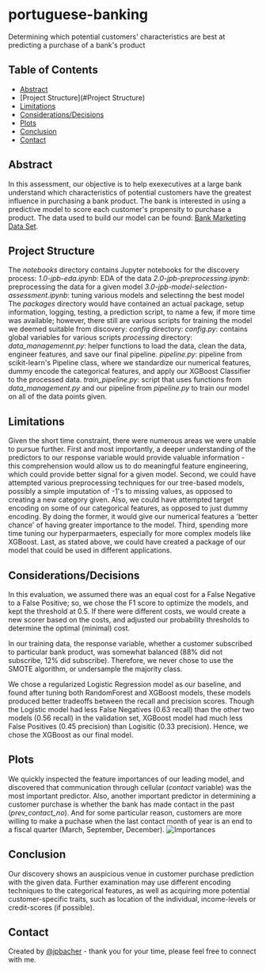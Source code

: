 # portuguese-banking
Determining which potential customers' characteristics are best at predicting a purchase of a bank's product


## Table of Contents
* [Abstract](#Abstract)
* [Project Structure](#Project Structure)
* [Limitations](#Limitations)
* [Considerations/Decisions](#Considerations/Decisions)
* [Plots](#Plots)
* [Conclusion](#Conclusion)
* [Contact](#Contact)

## Abstract
In this assessment, our objective is to help exexecutives at a large bank understand which characteristics of potential customers have the greatest influence in purchasing a bank product. The bank is interested in using a predictive model to score each customer's propensity to purchase a product. The data used to build our model can be found: [Bank Marketing Data Set](https://archive.ics.uci.edu/ml/datasets/Bank+Marketing).

## Project Structure
The *notebooks* directory contains Jupyter notebooks for the discovery process:
    *1.0-jpb-eda.ipynb*: EDA of the data
    *2.0-jpb-preprocessing.ipynb*: preprocessing the data for a given model
    *3.0-jpb-model-selection-assessment.ipynb*: tuning various models and selectinng the best model
The *packages* directory would have contained an actual package, setup information, logging, testing, a  prediction script, to name a few, if more time was available; however, there still are various scripts for training the model we deemed suitable from discovery:
    *config* directory:
        *config.py*: contains global variables for various scripts
    *processing* directory:
        *data_managemennt.py*: helper functions to load the data, clean the data, engineer features, and save our final pipeline.
    *pipeline.py*: pipeline from scikit-learn's Pipeline class, where we standardize our numerical features, dummy encode the categorical features, and apply our XGBoost Classifier to the processed data.
    *train_pipeline.py*: script that uses functions from *data_management.py* and our pipeline from *pipeline.py* to train our model on all of the data points given.
    
## Limitations
Given the short time constraint, there were numerous areas we were unable to pursue further. First and most importantly, a deeper understanding of the predictors to our response variable would provide valuable information - this comprehension would allow us to do meaningful feature engineering, which could provide better signal for a given model. Second, we could have attempted various preprocessing techniques for our tree-based models, possibly a simple imputation of -1's to missing values, as opposed to creating a new category given. Also, we could have attempted target encoding on some of our categorical features, as opposed to just dummy encoding. By doing the former, it would give our numerical features a 'better chance' of having greater importance to the model. Third, spending more time tuning our hyperparmaeters, especially for more complex models like XGBoost. Last, as stated above, we could have created a package of our model that could be used in different applications.

## Considerations/Decisions
In this evaluation, we assumed there was an equal cost for a False Negative to a False Positive; so, we chose the F1 score to optimize the models, and kept the threshold at 0.5. If there were different costs, we would create a new scorer based on the costs, and adjusted our probability thresholds to determine the optimal (minimal) cost.

In our training data, the response variable, whether a customer subscribed to particular bank product, was somewhat balanced (88% did not subscribe, 12% did subscribe). Therefore, we never chose to use the SMOTE algorithm, or undersample the majority class.

We chose a regularized Logistic Regression model as our baseline, and found after tuning both RandomForest and XGBoost models, these models produced better tradeoffs between the recall and precision scores. Though the Logistic model had less False Negatives (0.63 recall) than the other two models (0.56 recall) in the validation set, XGBoost model had much less False Positives (0.45 precision) than Logisitic (0.33 precision). Hence, we chose the XGBoost as our final model.

## Plots
We quickly inspected the feature importances of our leading model, and discovered that communication through cellular (*contact* variable) was the most important predictor. Also, another important predictor in determining a customer purchase is whether the bank has made contact in the past (*prev_contact_no*). And for some particular reason, customers are more willing to make a puchase when the last contact month of year is an end to a fiscal quarter (March, September, December). ![Importances](https://github.com/jpbacher/portuguese-banking/tree/master/notebooks/visuals/feat_importance.png)

## Conclusion
Our discovery shows an auspicious venue in customer purchase prediction with the given data. Further examination may use different encoding techniques to the categorical features, as well as acquiring more potential customer-specific traits, such as location of the individual, income-levels or credit-scores (if possible).

## Contact
Created by [@jpbacher](https://www.linkedin.com/in/joshbacher) - thank you for your time, please feel free to connect with me.
